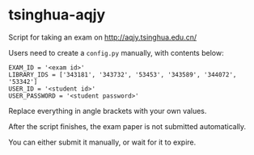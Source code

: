 tsinghua-aqjy
=============

Script for taking an exam on http://aqjy.tsinghua.edu.cn/

Users need to create a `config.py` manually, with contents below:

	EXAM_ID = '<exam id>'
	LIBRARY_IDS = ['343181', '343732', '53453', '343589', '344072', '53342']
	USER_ID = '<student id>'
	USER_PASSWORD = '<student password>'

Replace everything in angle brackets with your own values.

After the script finishes, the exam paper is not submitted automatically.

You can either submit it manually, or wait for it to expire.
